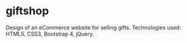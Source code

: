 # giftshop

Design of an eCommerce website for selling gifts.
Technologies used: HTML5, CSS3, Bootstrap 4, jQuery.
